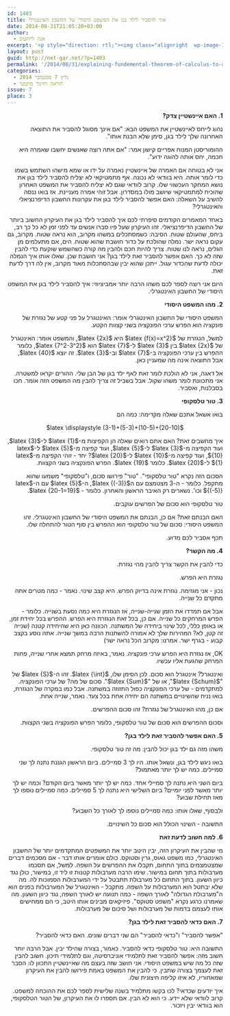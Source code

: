 ```yaml
---
id: 1403
title: איך להסביר לילד בגן את המשפט היסודי של החשבון האינטגרלי
date: 2014-08-31T21:05:20+03:00
author:
  - אנה ליזהטוב
excerpt: '<p style="direction: rtl;"><img class="alignright  wp-image-1448" src="http://net-gar.net/wp-content/uploads/2014/09/RightRiemann2-300x225.png" alt="RightRiemann2" width="107" height="80" />אף מתמטיקאי לא יצליח להסביר לילד בגן את נושא המחקר העכשווי שלו. קרוב לוודאי שגם לא יצליח להסביר את המשפט האחרון שהוכיח למתמטיקאי שיושב מולו במסדרון.  בואו ננסה להשיב על השאלה: האם אפשר להסביר לילד בגן את עקרונות החשבון הדיפרנציאלי והאינטגרלי?</p>'
layout: post
guid: http://net-gar.net/?p=1403
permalink: '/2014/08/31/explaining-fundemental-theorem-of-calculus-to-a-child/'
categories:
  - גליון 7 ספטמבר 2014
  - הוראה וחינוך מתמטי
issue: 7
place: 3
---
```

<p style="direction: rtl;">
  <b>1. האם איינשטיין צדק? </b>
</p>

<p style="direction: rtl;">
  נהוג לייחס לאיינשטיין את המשפט הבא: "אם אינך מסוגל להסביר את התוצאה האחרונה שלך לילד בגן, סימן שלא הבנת אותו".
</p>

<p style="direction: rtl;">
  ההומוריסטן המנוח אפריים קישון אמר: "אם אתה רוצה שאנשים יחשבו שאמרה היא חכמה, יחס אותה להוגה ידוע".
</p>

<p style="direction: rtl;">
  אני לא בטוחה אם האמרה של איינשטיין נאמרה על ידו או שמא מישהו השתמש בשמו כדי לומר אותה. היא בוודאי לא נכונה. אף מתמטיקאי לא יצליח להסביר לילד בגן את נושא המחקר העכשווי שלו. קרוב לוודאי שגם לא יצליח להסביר את המשפט האחרון שהוכיח למתמטיקאי שיושב מולו במסדרון. אבל זוהי אמרה מעניינת. אז בואו ננסה להשיב על השאלה: האם אפשר להסביר לילד בגן את עקרונות החשבון הדיפרנציאלי והאינטגרלי?
</p>

<p style="direction: rtl;">
  באחד המאמרים הקודמים סיפרתי לכם איך להסביר לילד בגן את העיקרון החשוב ביותר של החשבון הדיפרנציאלי. זהו העיקרון שעל פיו סברו אנשים עד לפני זמן לא כל כך רב, ביחס, שהעולם שטוח. הסיבה: כשמסתכלים במשהו מקרוב, הוא נראה שטוח. מקרוב, גם עקום נראה ישר. נמלה שהולכת על כדור חושבת שהוא שטוח. הים, אם מתעלמים מן הגלים, נראה לנו שטוח. צריך להיות חכם ולהבין מה קורה כשהשמש שוקעת כדי להבין שזה לא כך. האם אפשר להסביר זאת לילד בגן? אני חושבת שכן. שאלו אותו איך הנמלה יכולה לדעת שהכדור עגול. ייתכן שהוא יבין שבהסתכלות מאוד מקרוב, אין לה דרך לדעת זאת.
</p>

<p style="direction: rtl;">
  היום אני רוצה לספר לכם משהו הרבה יותר אמביציוזי: איך להסביר לילד בגן את המשפט היסודי של החשבון האינטגרלי.
</p>

<p style="direction: rtl;">
  <b>2. מהו המשפט היסודי </b>
</p>

<p style="direction: rtl;">
  המשפט היסודי של החשבון האינטגרלי אומר: האינטגרל על פני קטע של נגזרת של פונקציה הוא הפרש ערכי הפונקציה בשני קצוות הקטע.
</p>

<p style="direction: rtl;">
  למשל, הנגזרת של $latex {f(x)=x^2}$ היא $latex {2x}$, והמשפט אומר: האינטגרל של $latex {2x}$ בין $latex {3}$ ל-$latex {7}$ הוא $latex {7^2-3^2}$, כלומר ההפרש בין ערכי הפונקציה ב-$latex {7}$ וב-$latex {3}$. זה יוצא $latex {40}$, אבל התוצאה אינה מה שמעניין כאן.
</p>

<p style="direction: rtl;">
  אל דאגה, אני לא הולכת לומר זאת לאף ילד בגן של הבן שלי. ההורים יקראו למשטרה. אני מתכוונת לומר משהו שקול. אבל בשביל זה צריך להבין מה המשפט הזה אומר. חכו בסבלנות, ואסביר.
</p>

<p style="direction: rtl;">
  <b>3. טור טלסקופי </b>
</p>

<p style="direction: rtl;">
  בואו אשאל אתכם שאלה מקדימה: כמה הם
</p>

<p style="direction: rtl;" align="center">
  $latex \displaystyle (3-1)+(5-3)+(10-5)+(20-10)$
</p>

<p style="direction: rtl;">
  איך מחשבים זאת? האם אתם רואים שאלה הן הקפיצות מ-$latex {1}$ ל-$latex {3}$, ועוד הקפיצה מ-$latex {3}$ ל-$latex {5}$, ועוד קפיצה מ-$latex {5}$ ל-$latex {10}$, ועוד קפיצה מ-$latex {10}$ ל-$latex {20}$? יחד - זוהי הקפיצה מ-$latex {1}$ ל-$latex {20}$. כלומר $latex {19}$. הפרש הפונקציה בשני הקצוות.
</p>

<p style="direction: rtl;">
  הסכום הזה נקרא "טור טלסקופי". "טור" פירושו סכום, ו"טלסקופי" משמעו שהוא מתקפל. כלומר - ה-3 מצטמצם עם ה$latex {(-3)}$, ה-$latex {5}$ עם ה-$latex {(-5)}$ וכו'. נשארים רק האיבר הראשון והאחרון. כלומר - $latex {20-1=19}$.
</p>

<p style="direction: rtl;">
  טור טלסקופי הוא סכום של הפרשים עוקבים.
</p>

<p style="direction: rtl;">
  האם הבנתם זאת? אם כן, הבנתם את המשפט היסודי של החשבון האינטגרלי. זהו המשפט היסודי: סכום של טור טלסקופי הוא ההפרש בין סוף הטור להתחלה שלו.
</p>

<p style="direction: rtl;">
  תכף אסביר לכם מדוע.
</p>

<p style="direction: rtl;">
  <b>4. מה הקשר? </b>
</p>

<p style="direction: rtl;">
  כדי להבין את הקשר צריך להבין מהי נגזרת.
</p>

<p style="direction: rtl;">
  נגזרת היא הפרש.
</p>

<p style="direction: rtl;">
  נכון - אני מגזימה. נגזרת אינה בדיוק הפרש. היא קצב שינוי. נאמר - כמה מטרים אתה מתקדם כל שנייה.
</p>

<p style="direction: rtl;">
  אבל אם תמדדו את הזמן שנייה-שנייה, אז הנגזרת היא כמה נסעת בשנייה. כלומר - הפרש המרחקים כל שנייה. אם כן, בכל זאת הנגזרת היא הפרש. ההפרש בכל יחידת זמן, או באופן כללי, לכל שינוי ביחידה של המשתנה. הכוונה כאן היא שהיחידה קטנה (שנייה זה קטן, לא? המהירות שלך לא אמורה להשתנות הרבה במשך שנייה. אתה נוסע בקצב קבוע - בגרף ישר. אמרנו: מקרוב הכל נראה ישר)
</p>

<p style="direction: rtl;">
  OK, אז נגזרת היא הפרש ערכי פונקציה. נאמר, באיזה מרחק תמצא אחרי שנייה, פחות המרחק שהגעת אליו עכשיו.
</p>

<p style="direction: rtl;">
  ואינטגרל? אינטגרל הוא סכום. לכן הסימן שלו, $latex {\int}$. זהו ה-$latex {S}$ של "$latex {Schum}$", או של "$latex {Sum}$". סכום של מה? של ערכי הפונקציה. למתקדמים - של ערכי הפונקציה כפול התזוזה במשתנה. אבל כמו במקרה של הנגזרת, בואו נניח שהשינויים במשתנה הם יחידה אחת בכל צעד. נאמר, שנייה אחת.
</p>

<p style="direction: rtl;">
  אם כן, מהו האינטגרל של נגזרת? זהו סכום ההפרשים.
</p>

<p style="direction: rtl;">
  וסכום ההפרשים הוא סכום של טור טלסקופי, כלומר הפרש הפונקציה בשני הקצוות.
</p>

<p style="direction: rtl;">
  <b>5. האם אפשר להסביר זאת לילד בגן? </b>
</p>

<p style="direction: rtl;">
  משהו מזה גם ילד בגן יכול להבין: מה זה טור טלסקופי.
</p>

<p style="direction: rtl;">
  בואו ניגש לילד בגן, ונשאל אותו. היו לך 3 סמיילים. ביום הראשון הגננת נתנה לך שני סמיילים. כמה יש לך יותר מאתמול?
</p>

<p style="direction: rtl;">
  ביום השני היא נתנה לך סמיילי אחד. כמה יש לך יותר מאשר ביום הקודם? וכמה יש לך יותר מאשר לפני יומיים? ביום השלישי היא נתנה לך 5 סמיילים. כמה סמיילים נוספו לך מאז תחילת שבוע?
</p>

<p style="direction: rtl;">
  ולבסוף, שאלו אותו: כמה סמיילים נוספו לך לאורך כל השבוע?
</p>

<p style="direction: rtl;">
  התשובה - השינוי הכולל הוא סכום כל השינויים.
</p>

<p style="direction: rtl;">
  <b>6. למה חשוב לדעת זאת </b>
</p>

<p style="direction: rtl;">
  מי שהבין את העיקרון הזה, יבין היטב יותר את המשפטים המתקדמים יותר של החשבון האינטגרלי, כמו משפט גאוס, גרין וסטוקס. כולם אומרים אותו דבר - אם מסכמים דברים שמצטמצמים בתוך התחום, תקבלו את ההפרשים על השפה. למשל, אם תסכמו מערבולות בתוך תחום במישור. שימו הרבה מערבולות קטנות זו ליד זו, במישור, כולן נגד כיוון השעון. בתוך התחום כל מערבולת תתבטל על ידי המערבולות הסמוכות לה. מה שלא יבתטל הוא המערבולות על השפה. מתקבל - האינטגרל של המערבולות בפנים הוא ה"מערבולת הגדולה" לאורך השפה - כמה תנועה יש לאורך השפה, נגד כיוון השעון. מה שאמרנו כרגע נקרא "משפט סטוקס". פיזיקאים מבינים אותו היטב, כי הם ממחישים אותו לעצמם בדמות של מערבולות ושל סיכום של מערבולות.
</p>

<p style="direction: rtl;">
  <b>7. האם כדאי להסביר זאת לילד בגן? </b>
</p>

<p style="direction: rtl;">
  "אפשר להסביר" ו"כדאי להסביר" הם שני דברים שונים. האם כדאי להסביר?
</p>

<p style="direction: rtl;">
  התשובה היא: טור טלסקופי כדאי להסביר. כאמור, בצורה שהילד יבין. אבל הרבה יותר חשוב מזה: אפשר להסביר זאת לתלמידי אוניברסיטה, וגם לתלמידי תיכון. חשוב להבין שזה כל מה שיש במשפט היסודי. אני חושב שזה בעצם מה שאיינשטיין התכוון לו: הסבר זאת לעצמך בצורה שתבין. כי להבין את המשפט באמת פירושו להבין את העיקרון שמאחוריו, לא איזו קליפה חיצונית שלו.
</p>

<p style="direction: rtl;">
  איך יודעים שכדאי? לכו בקשו מתלמיד בשנה שלישית לספר לכם את ההוכחה למשפט. קרוב לוודאי שלא יידע. כי הוא לא הבין. אם תספרו לו את העיקרון, של הטור הטלסקופי, הוא בוודאי יבין ויזכור.
</p>